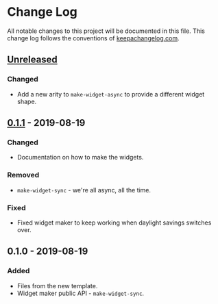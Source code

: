 # Change Log
All notable changes to this project will be documented in this file. This change log follows the conventions of [keepachangelog.com](http://keepachangelog.com/).

## [Unreleased]
### Changed
- Add a new arity to `make-widget-async` to provide a different widget shape.

## [0.1.1] - 2019-08-19
### Changed
- Documentation on how to make the widgets.

### Removed
- `make-widget-sync` - we're all async, all the time.

### Fixed
- Fixed widget maker to keep working when daylight savings switches over.

## 0.1.0 - 2019-08-19
### Added
- Files from the new template.
- Widget maker public API - `make-widget-sync`.

[Unreleased]: https://github.com/your-name/magnet-uri/compare/0.1.1...HEAD
[0.1.1]: https://github.com/your-name/magnet-uri/compare/0.1.0...0.1.1
